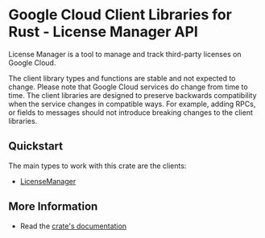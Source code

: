 # Google Cloud Client Libraries for Rust - License Manager API

<!-- Code generated by sidekick. DO NOT EDIT. -->


License Manager is a tool to manage and track third-party licenses on
Google Cloud.

The client library types and functions are stable and not expected to change.
Please note that Google Cloud services do change from time to time. The client
libraries are designed to preserve backwards compatibility when the service
changes in compatible ways. For example, adding RPCs, or fields to messages
should not introduce breaking changes to the client libraries.

## Quickstart

The main types to work with this crate are the clients:

- [LicenseManager]

## More Information

- Read the [crate's documentation](https://docs.rs/google-cloud-licensemanager-v1/latest/google-cloud-licensemanager-v1)

[LicenseManager]: https://docs.rs/google-cloud-licensemanager-v1/latest/google_cloud_licensemanager_v1/client/struct.LicenseManager.html
